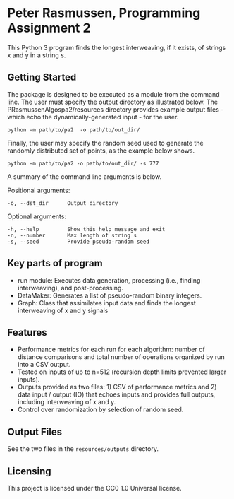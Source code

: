 # Peter Rasmussen, Programming Assignment 2

This Python 3 program finds the longest interweaving, if it exists, of strings x and y in a string s. 

## Getting Started

The package is designed to be executed as a module from the command line. The user must specify the
 output directory as illustrated below. The PRasmussenAlgospa2/resources
directory provides example output files - which echo the dynamically-generated input - for the user.

```shell
python -m path/to/pa2  -o path/to/out_dir/ 
```

Finally, the user may specify the random seed used to generate the randomly distributed set of
points, as the example below shows.

```shell
python -m path/to/pa2 -o path/to/out_dir/ -s 777
```

A summary of the command line arguments is below.

Positional arguments:

    -o, --dst_dir      Output directory

Optional arguments:    

    -h, --help         Show this help message and exit
    -n, --number       Max length of string s
    -s, --seed         Provide pseudo-random seed

## Key parts of program
* run module: Executes data generation, processing (i.e., finding interweaving), and post-processing.
* DataMaker: Generates a list of pseudo-random binary integers.
* Graph: Class that assimilates input data and finds the longest interweaving of x and y signals

## Features

* Performance metrics for each run for each algorithm: number of distance comparisons and total 
  number of operations organized by run into a CSV output.
* Tested on inputs of up to n=512 (recursion depth limits prevented larger inputs).
* Outputs provided as two files: 1) CSV of performance metrics and 2) data input / output (IO) that
  echoes inputs and provides full outputs, including interweaving of x and y.
* Control over randomization by selection of random seed.

## Output Files

See the two files in the ```resources/outputs``` directory.

## Licensing

This project is licensed under the CC0 1.0 Universal license.
